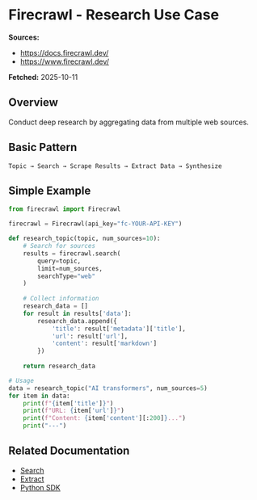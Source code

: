 # Firecrawl - Research Use Case

**Sources:**
- https://docs.firecrawl.dev/
- https://www.firecrawl.dev/

**Fetched:** 2025-10-11

## Overview

Conduct deep research by aggregating data from multiple web sources.

## Basic Pattern

```
Topic → Search → Scrape Results → Extract Data → Synthesize
```

## Simple Example

```python
from firecrawl import Firecrawl

firecrawl = Firecrawl(api_key="fc-YOUR-API-KEY")

def research_topic(topic, num_sources=10):
    # Search for sources
    results = firecrawl.search(
        query=topic,
        limit=num_sources,
        searchType="web"
    )
    
    # Collect information
    research_data = []
    for result in results['data']:
        research_data.append({
            'title': result['metadata']['title'],
            'url': result['url'],
            'content': result['markdown']
        })
    
    return research_data

# Usage
data = research_topic("AI transformers", num_sources=5)
for item in data:
    print(f"{item['title']}")
    print(f"URL: {item['url']}")
    print(f"Content: {item['content'][:200]}...")
    print("---")
```

## Related Documentation

- [Search](./07-search.md)
- [Extract](./08-extract.md)
- [Python SDK](./15-python-sdk.md)
